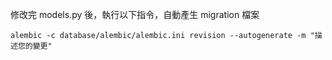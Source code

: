 修改完 models.py 後，執行以下指令，自動產生 migration 檔案
```
alembic -c database/alembic/alembic.ini revision --autogenerate -m "描述您的變更"
```